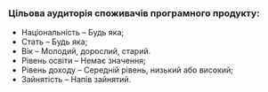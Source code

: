 ### Цільова аудиторія споживачів програмного продукту:
+ Національність – Будь яка;
+ Стать – Будь яка;
+ Вік – Молодий, дорослий, старий.
+ Рівень освіти – Немає значення;
+ Рівень доходу – Середній рівень, низький або високий;
+ Зайнятість – Напів зайнятий.

